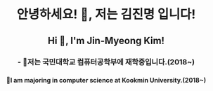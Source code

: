 <h1 align="center">안녕하세요! 👋, 저는 김진명 입니다!</h1>
<h2 align="center">Hi 👋, I'm Jin-Myeong Kim!</h2>
<h3 align="center"> - 🔭저는 국민대학교 컴퓨터공학부에 재학중입니다.(2018~)<h3>
<h4 align="center">  🔭I am majoring in computer science at Kookmin University.(2018~)</h4>
